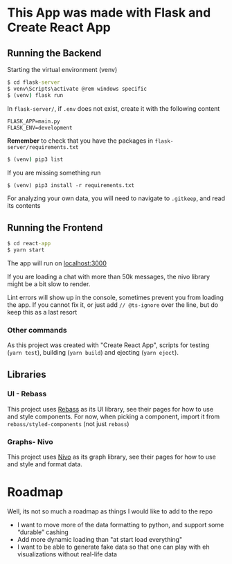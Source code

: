 # This App was made with Flask and Create React App

## Running the Backend

Starting the virtual environment (venv)

```cmd
$ cd flask-server
$ venv\Scripts\activate @rem windows specific
$ (venv) flask run
```

In `flask-server/`, if `.env` does not exist, create it with the following content

```cmd
FLASK_APP=main.py
FLASK_ENV=development
```

**Remember** to check that you have the packages in `flask-server/requirements.txt`

```cmd
$ (venv) pip3 list
```

If you are missing something run

```
$ (venv) pip3 install -r requirements.txt
```

For analyzing your own data, you will need to navigate to `.gitkeep`, and read its contents

## Running the Frontend

```cmd
$ cd react-app
$ yarn start
```

The app will run on [localhost:3000](http://localhost:3000)

If you are loading a chat with more than 50k messages, the nivo library might be a bit slow to render.

Lint errors will show up in the console, sometimes prevent you from loading the app.
If you cannot fix it, or just add `// @ts-ignore` over the line, but do keep this as a last resort

### Other commands

As this project was created with "Create React App", scripts for testing (`yarn test`), building (`yarn build`)
and ejecting (`yarn eject`).

## Libraries

### UI - Rebass

This project uses [Rebass](https://rebassjs.org/getting-started) as its UI library, see their pages for how to use and style components.
For now, when picking a component, import it from `rebass/styled-components` (not just `rebass`)

### Graphs- Nivo

This project uses [Nivo](https://nivo.rocks/components) as its graph library, see their pages for how to use and style and format data.

# Roadmap

Well, its not so much a roadmap as things I would like to add to the repo

- I want to move more of the data formatting to python, and support some “durable” cashing
- Add more dynamic loading than "at start load everything"
- I want to be able to generate fake data so that one can play with eh visualizations without real-life data
